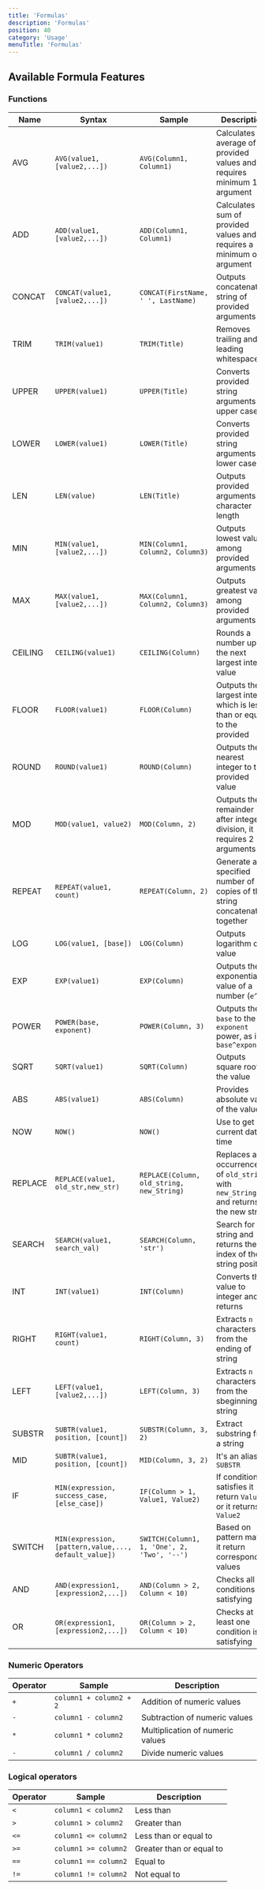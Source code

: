 ```yaml
---
title: 'Formulas' 
description: 'Formulas' 
position: 40 
category: 'Usage' 
menuTitle: 'Formulas'
---
```


## Available Formula Features

### Functions

| Name  | Syntax | Sample | Description |
|---|---|---|---|
| AVG | `AVG(value1, [value2,...])` | `AVG(Column1, Column1)` | Calculates the average of provided values and it requires minimum 1 argument |
| ADD | `ADD(value1, [value2,...])` |  `ADD(Column1, Column1)` | Calculates the sum of provided values and requires a minimum of 1 argument |
| CONCAT | `CONCAT(value1, [value2,...])` |  `CONCAT(FirstName, ' ', LastName)` | Outputs concatenated string of provided arguments |
| TRIM | `TRIM(value1)` |  `TRIM(Title)` | Removes trailing and leading whitespaces |
| UPPER | `UPPER(value1)` |  `UPPER(Title)` | Converts provided string arguments to upper case |
| LOWER | `LOWER(value1)` |  `LOWER(Title)` | Converts provided string arguments to lower case |
| LEN | `LEN(value)` |  `LEN(Title)` | Outputs provided arguments character length |
| MIN | `MIN(value1, [value2,...])` |  `MIN(Column1, Column2, Column3)` | Outputs lowest value among provided arguments |
| MAX | `MAX(value1, [value2,...])` |  `MAX(Column1, Column2, Column3)` | Outputs greatest value among provided arguments |
| CEILING | `CEILING(value1)` |  `CEILING(Column)` | Rounds a number up to the next largest integer value |
| FLOOR | `FLOOR(value1)`|  `FLOOR(Column)` | Outputs the largest integer which is less than or equal to the provided |
| ROUND | `ROUND(value1)`|  `ROUND(Column)` | Outputs the nearest integer to the provided value |
| MOD |`MOD(value1, value2)` |  `MOD(Column, 2)` | Outputs the remainder after integer division, it requires 2 arguments  |
| REPEAT | `REPEAT(value1, count)`|  `REPEAT(Column, 2)` | Generate a specified number of copies of the string concatenated together |
| LOG | `LOG(value1, [base])`|  `LOG(Column)` | Outputs logarithm of a value|
| EXP | `EXP(value1)` |  `EXP(Column)` | Outputs the exponential value of a number (`e^x`) |
| POWER | `POWER(base, exponent)` |  `POWER(Column, 3)`  | Outputs the `base` to the `exponent` power, as in `base^exponent`|
| SQRT | `SQRT(value1)` |  `SQRT(Column)` | Outputs square root of the value |
| ABS | `ABS(value1)` |  `ABS(Column)` | Provides absolute value of the value |
| NOW | `NOW()` |  `NOW()` | Use to get current date time |
| REPLACE | `REPLACE(value1, old_str,new_str)` |  `REPLACE(Column, old_string, new_String)` | Replaces all occurrences of `old_string` with `new_String` and returns the new string |
| SEARCH | `SEARCH(value1, search_val)` |  `SEARCH(Column, 'str')` | Search for a string and returns the index of the string position |
| INT | `INT(value1)` |  `INT(Column)` | Converts the value to integer and returns |
| RIGHT | `RIGHT(value1, count)` |  `RIGHT(Column, 3)` | Extracts `n` characters from the ending of string |
| LEFT | `LEFT(value1, [value2,...])` |  `LEFT(Column, 3)` | Extracts `n` characters from the sbeginning of string |
| SUBSTR | `SUBTR(value1, position, [count])` |  `SUBSTR(Column, 3, 2)` | Extract substring from a string |
| MID | `SUBTR(value1, position, [count])` |  `MID(Column, 3, 2)` |  It's an alias for `SUBSTR` |
| IF | `MIN(expression, success_case, [else_case])` |  `IF(Column > 1, Value1, Value2)`  | If condition satisfies it return `Value1` or it returns `Value2` |
| SWITCH | `MIN(expression, [pattern,value,..., default_value])` |  `SWITCH(Column1, 1, 'One', 2, 'Two', '--')` | Based on pattern match it return corresponding values |
| AND | `AND(expression1, [expression2,...])` |  `AND(Column > 2, Column < 10)` | Checks all conditions are satisfying |
| OR | `OR(expression1, [expression2,...])` | `OR(Column > 2, Column < 10)` | Checks at least  one condition is satisfying |

### Numeric Operators

| Operator | Sample | Description |
|---|---|---|
| `+` | `column1 + column2 + 2` | Addition of numeric values |
| `-` | `column1 - column2` | Subtraction of numeric values |
| `*` | `column1 * column2` | Multiplication of numeric values |
| `-` | `column1 / column2` | Divide numeric values |

### Logical operators

| Operator | Sample | Description |
|---|---|---|
| `<` | `column1 < column2` | Less than |
| `>` | `column1 > column2` | Greater than |
| `<=` | `column1 <= column2` | Less than or equal to |
| `>=` | `column1 >= column2` | Greater than or equal to  |
| `==` | `column1 == column2` | Equal to  |
| `!=` | `column1 != column2` | Not equal to  |

